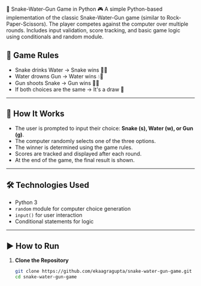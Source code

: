 
🐍 Snake-Water-Gun Game in Python 🎮 
A simple Python-based implementation of the classic Snake-Water-Gun game (similar to Rock-Paper-Scissors). The player competes against the computer over multiple rounds. Includes input validation, score tracking, and basic game logic using conditionals and random module.


## 📜 Game Rules

- Snake drinks Water → Snake wins 🐍💧
- Water drowns Gun → Water wins 💧🔫
- Gun shoots Snake → Gun wins 🔫🐍
- If both choices are the same → It's a draw 🤝

---

## 🧠 How It Works

- The user is prompted to input their choice: **Snake (s), Water (w), or Gun (g)**.
- The computer randomly selects one of the three options.
- The winner is determined using the game rules.
- Scores are tracked and displayed after each round.
- At the end of the game, the final result is shown.

---

## 🛠️ Technologies Used

- Python 3
- `random` module for computer choice generation
- `input()` for user interaction
- Conditional statements for logic

---

## ▶️ How to Run

1. **Clone the Repository**
   ```bash
   git clone https://github.com/ekaagragupta/snake-water-gun-game.git
   cd snake-water-gun-game
